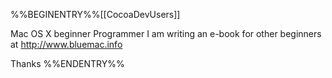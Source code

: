 %%BEGINENTRY%%[[CocoaDevUsers]] 

Mac OS X beginner Programmer
I am writing an e-book for other beginners at http://www.bluemac.info

Thanks
%%ENDENTRY%%
